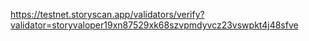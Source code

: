 https://testnet.storyscan.app/validators/verify?validator=storyvaloper19xn87529xk68szvpmdyvcz23vswpkt4j48sfve
